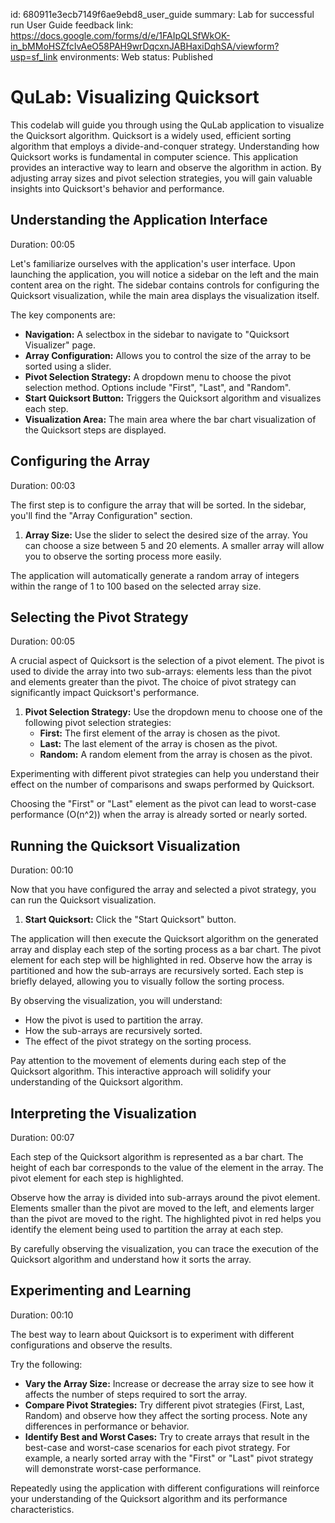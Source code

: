 id: 680911e3ecb7149f6ae9ebd8_user_guide
summary: Lab for successful run User Guide
feedback link: https://docs.google.com/forms/d/e/1FAIpQLSfWkOK-in_bMMoHSZfcIvAeO58PAH9wrDqcxnJABHaxiDqhSA/viewform?usp=sf_link
environments: Web
status: Published
# QuLab: Visualizing Quicksort

This codelab will guide you through using the QuLab application to visualize the Quicksort algorithm. Quicksort is a widely used, efficient sorting algorithm that employs a divide-and-conquer strategy. Understanding how Quicksort works is fundamental in computer science. This application provides an interactive way to learn and observe the algorithm in action. By adjusting array sizes and pivot selection strategies, you will gain valuable insights into Quicksort's behavior and performance.

## Understanding the Application Interface
Duration: 00:05

Let's familiarize ourselves with the application's user interface. Upon launching the application, you will notice a sidebar on the left and the main content area on the right. The sidebar contains controls for configuring the Quicksort visualization, while the main area displays the visualization itself.

The key components are:

*   **Navigation:** A selectbox in the sidebar to navigate to "Quicksort Visualizer" page.
*   **Array Configuration:** Allows you to control the size of the array to be sorted using a slider.
*   **Pivot Selection Strategy:** A dropdown menu to choose the pivot selection method. Options include "First", "Last", and "Random".
*   **Start Quicksort Button:** Triggers the Quicksort algorithm and visualizes each step.
*   **Visualization Area:** The main area where the bar chart visualization of the Quicksort steps are displayed.

## Configuring the Array
Duration: 00:03

The first step is to configure the array that will be sorted. In the sidebar, you'll find the "Array Configuration" section.

1.  **Array Size:** Use the slider to select the desired size of the array. You can choose a size between 5 and 20 elements. A smaller array will allow you to observe the sorting process more easily.

The application will automatically generate a random array of integers within the range of 1 to 100 based on the selected array size.

## Selecting the Pivot Strategy
Duration: 00:05

A crucial aspect of Quicksort is the selection of a pivot element. The pivot is used to divide the array into two sub-arrays: elements less than the pivot and elements greater than the pivot. The choice of pivot strategy can significantly impact Quicksort's performance.

1.  **Pivot Selection Strategy:** Use the dropdown menu to choose one of the following pivot selection strategies:
    *   **First:** The first element of the array is chosen as the pivot.
    *   **Last:** The last element of the array is chosen as the pivot.
    *   **Random:** A random element from the array is chosen as the pivot.

Experimenting with different pivot strategies can help you understand their effect on the number of comparisons and swaps performed by Quicksort.

<aside class="negative">
Choosing the "First" or "Last" element as the pivot can lead to worst-case performance (O(n^2)) when the array is already sorted or nearly sorted.
</aside>

## Running the Quicksort Visualization
Duration: 00:10

Now that you have configured the array and selected a pivot strategy, you can run the Quicksort visualization.

1.  **Start Quicksort:** Click the "Start Quicksort" button.

The application will then execute the Quicksort algorithm on the generated array and display each step of the sorting process as a bar chart. The pivot element for each step will be highlighted in red. Observe how the array is partitioned and how the sub-arrays are recursively sorted. Each step is briefly delayed, allowing you to visually follow the sorting process.

By observing the visualization, you will understand:

*   How the pivot is used to partition the array.
*   How the sub-arrays are recursively sorted.
*   The effect of the pivot strategy on the sorting process.

<aside class="positive">
Pay attention to the movement of elements during each step of the Quicksort algorithm. This interactive approach will solidify your understanding of the Quicksort algorithm.
</aside>

## Interpreting the Visualization
Duration: 00:07

Each step of the Quicksort algorithm is represented as a bar chart. The height of each bar corresponds to the value of the element in the array. The pivot element for each step is highlighted.

Observe how the array is divided into sub-arrays around the pivot element. Elements smaller than the pivot are moved to the left, and elements larger than the pivot are moved to the right. The highlighted pivot in red helps you identify the element being used to partition the array at each step.

By carefully observing the visualization, you can trace the execution of the Quicksort algorithm and understand how it sorts the array.

## Experimenting and Learning
Duration: 00:10

The best way to learn about Quicksort is to experiment with different configurations and observe the results.

Try the following:

*   **Vary the Array Size:** Increase or decrease the array size to see how it affects the number of steps required to sort the array.
*   **Compare Pivot Strategies:** Try different pivot strategies (First, Last, Random) and observe how they affect the sorting process. Note any differences in performance or behavior.
*   **Identify Best and Worst Cases:** Try to create arrays that result in the best-case and worst-case scenarios for each pivot strategy. For example, a nearly sorted array with the "First" or "Last" pivot strategy will demonstrate worst-case performance.

<aside class="positive">
Repeatedly using the application with different configurations will reinforce your understanding of the Quicksort algorithm and its performance characteristics.
</aside>
